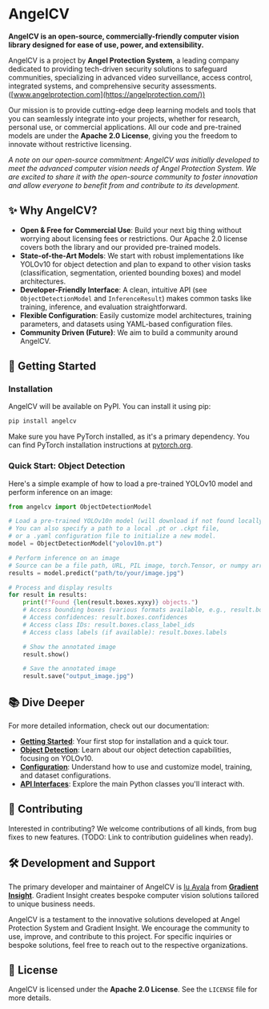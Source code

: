 # AngelCV

**AngelCV is an open-source, commercially-friendly computer vision library designed for ease of use, power, and extensibility.**

AngelCV is a project by **Angel Protection System**, a leading company dedicated to providing tech-driven security solutions to safeguard communities, specializing in advanced video surveillance, access control, integrated systems, and comprehensive security assessments. ([www.angelprotection.com](https://angelprotection.com/))

Our mission is to provide cutting-edge deep learning models and tools that you can seamlessly integrate into your projects, whether for research, personal use, or commercial applications. All our code and pre-trained models are under the **Apache 2.0 License**, giving you the freedom to innovate without restrictive licensing.

*A note on our open-source commitment: AngelCV was initially developed to meet the advanced computer vision needs of Angel Protection System. We are excited to share it with the open-source community to foster innovation and allow everyone to benefit from and contribute to its development.*

## ✨ Why AngelCV?

*   **Open & Free for Commercial Use**: Build your next big thing without worrying about licensing fees or restrictions. Our Apache 2.0 license covers both the library and our provided pre-trained models.
*   **State-of-the-Art Models**: We start with robust implementations like YOLOv10 for object detection and plan to expand to other vision tasks (classification, segmentation, oriented bounding boxes) and model architectures.
*   **Developer-Friendly Interface**: A clean, intuitive API (see `ObjectDetectionModel` and `InferenceResult`) makes common tasks like training, inference, and evaluation straightforward.
*   **Flexible Configuration**: Easily customize model architectures, training parameters, and datasets using YAML-based configuration files.
*   **Community Driven (Future)**: We aim to build a community around AngelCV.

## 🚀 Getting Started

### Installation

AngelCV will be available on PyPI. You can install it using pip:

```bash
pip install angelcv
```

Make sure you have PyTorch installed, as it's a primary dependency. You can find PyTorch installation instructions at [pytorch.org](https://pytorch.org/).

### Quick Start: Object Detection

Here's a simple example of how to load a pre-trained YOLOv10 model and perform inference on an image:

```python
from angelcv import ObjectDetectionModel

# Load a pre-trained YOLOv10n model (will download if not found locally)
# You can also specify a path to a local .pt or .ckpt file,
# or a .yaml configuration file to initialize a new model.
model = ObjectDetectionModel("yolov10n.pt")

# Perform inference on an image
# Source can be a file path, URL, PIL image, torch.Tensor, or numpy array.
results = model.predict("path/to/your/image.jpg")

# Process and display results
for result in results:
    print(f"Found {len(result.boxes.xyxy)} objects.")
    # Access bounding boxes (various formats available, e.g., result.boxes.xyxy_norm)
    # Access confidences: result.boxes.confidences
    # Access class IDs: result.boxes.class_label_ids
    # Access class labels (if available): result.boxes.labels

    # Show the annotated image
    result.show()

    # Save the annotated image
    result.save("output_image.jpg")
```

## 📚 Dive Deeper

For more detailed information, check out our documentation:

*   **[Getting Started](./docs/getting_started.md)**: Your first stop for installation and a quick tour.
*   **[Object Detection](./docs/object_detection.md)**: Learn about our object detection capabilities, focusing on YOLOv10.
*   **[Configuration](./docs/configuration.md)**: Understand how to use and customize model, training, and dataset configurations.
*   **[API Interfaces](./docs/interfaces.md)**: Explore the main Python classes you'll interact with.

## 🤝 Contributing

Interested in contributing? We welcome contributions of all kinds, from bug fixes to new features. (TODO: Link to contribution guidelines when ready).

## 🛠️ Development and Support

The primary developer and maintainer of AngelCV is [Iu Ayala](https://github.com/IuAyala) from [**Gradient Insight**](https://gradientinsight.com). Gradient Insight creates bespoke computer vision solutions tailored to unique business needs. 

AngelCV is a testament to the innovative solutions developed at Angel Protection System and Gradient Insight. We encourage the community to use, improve, and contribute to this project. For specific inquiries or bespoke solutions, feel free to reach out to the respective organizations.

## 📄 License

AngelCV is licensed under the **Apache 2.0 License**. See the `LICENSE` file for more details.